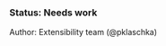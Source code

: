 <!-- Status -->
<TitleBlock slots="heading, text" theme="light" />

### Status: Needs work

Author: Extensibility team (@pklaschka) <br></br>
<!-- End of status -->

#

<!--
Prereq - plugin should already be loaded
Highlight the 'debug' option in plugins menu in UDT
Logs (system location if application)
Point to ./udt section for more details 

-->